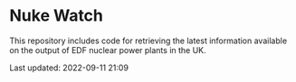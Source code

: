 # Nuke Watch

This repository includes code for retrieving the latest information available on the output of EDF nuclear power plants in the UK.

Last updated: 2022-09-11 21:09